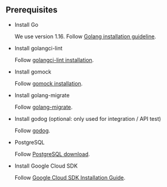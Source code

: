 ## Prerequisites

- Install Go

    We use version 1.16. Follow [Golang installation guideline](https://golang.org/doc/install).

- Install golangci-lint

    Follow [golangci-lint installation](https://golangci-lint.run/usage/install/).

- Install gomock

    Follow [gomock installation](https://github.com/golang/mock).

- Install golang-migrate

    Follow [golang-migrate](https://github.com/golang-migrate/migrate/blob/master/cmd/migrate/README.md).

- Install godog (optional: only used for integration / API test)

    Follow [godog](https://github.com/cucumber/godog/#install).

- PostgreSQL

    Follow [PostgreSQL download](https://www.postgresql.org/download/).

- Install Google Cloud SDK

    Follow [Google Cloud SDK Installation Guide](https://cloud.google.com/sdk/docs/install).
